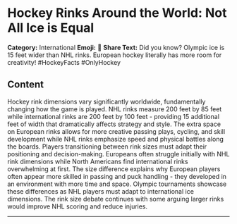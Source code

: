 # Hockey Rinks Around the World: Not All Ice is Equal

**Category:** International
**Emoji:** 🏒
**Share Text:** Did you know? Olympic ice is 15 feet wider than NHL rinks. European hockey literally has more room for creativity! #HockeyFacts #OnlyHockey

## Content

Hockey rink dimensions vary significantly worldwide, fundamentally changing how the game is played. NHL rinks measure 200 feet by 85 feet while international rinks are 200 feet by 100 feet - providing 15 additional feet of width that dramatically affects strategy and style. The extra space on European rinks allows for more creative passing plays, cycling, and skill development while NHL rinks emphasize speed and physical battles along the boards. Players transitioning between rink sizes must adapt their positioning and decision-making. Europeans often struggle initially with NHL rink dimensions while North Americans find international rinks overwhelming at first. The size difference explains why European players often appear more skilled in passing and puck handling - they developed in an environment with more time and space. Olympic tournaments showcase these differences as NHL players must adapt to international ice dimensions. The rink size debate continues with some arguing larger rinks would improve NHL scoring and reduce injuries.

---
